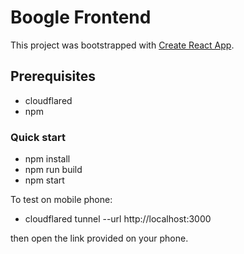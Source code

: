 # Boogle Frontend

This project was bootstrapped with [Create React App](https://github.com/facebook/create-react-app).

## Prerequisites

- cloudflared
- npm

### Quick start

- npm install
- npm run build
- npm start

To test on mobile phone:

- cloudflared tunnel --url http://localhost:3000

then open the link provided on your phone.

